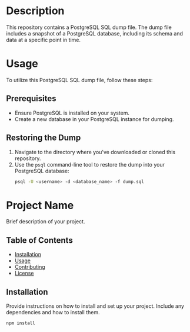 # Description
This repository contains a PostgreSQL SQL dump file. The dump file includes a snapshot of a PostgreSQL database, including its schema and data at a specific point in time.

# Usage
To utilize this PostgreSQL SQL dump file, follow these steps:

## Prerequisites
- Ensure PostgreSQL is installed on your system.
- Create a new database in your PostgreSQL instance for dumping.

## Restoring the Dump
1. Navigate to the directory where you've downloaded or cloned this repository.
2. Use the `psql` command-line tool to restore the dump into your PostgreSQL database:
   ```bash
   psql -U <username> -d <database_name> -f dump.sql
# Project Name

Brief description of your project.

## Table of Contents

- [Installation](#installation)
- [Usage](#usage)
- [Contributing](#contributing)
- [License](#license)

## Installation

Provide instructions on how to install and set up your project. Include any dependencies and how to install them.

```bash
npm install
